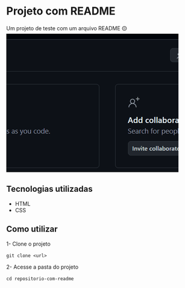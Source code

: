 # Projeto com README
Um projeto de teste com um arquivo README 
🟡
[<img src="teste.gif" alt="gif personalizado de teste">](https://google.com)

## Tecnologias utilizadas
- HTML
- CSS

## Como utilizar

1- Clone o projeto

```
git clone <url>
```

2- Acesse a pasta do projeto

```
cd repositorio-com-readme
```